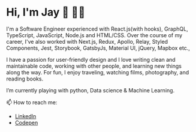 # Hi, I'm Jay 👋 👨‍💻

I'm a Software Engineer experienced with React.js(with hooks), GraphQL, TypeScript, JavaScript, Node.js and HTML/CSS. Over the course of my career, I've also worked with Next.js, Redux, Apollo, Relay, Styled Components, Jest, Storybook, GatsbyJs, Material UI, jQuery, Mapbox etc.,

I have a passion for user-friendly design and I love writing clean and maintainable code, working with other people, and learning new things along the way. For fun, I enjoy traveling, watching films, photography, and reading books. 

I’m currently playing with python, Data science & Machine Learning.

📫 How to reach me:

* <a href="https://www.linkedin.com/in/jayasuryasakamuri">LinkedIn</a>
* <a href="https://codepen.io/jayasuryasakamuri">Codepen</a>
